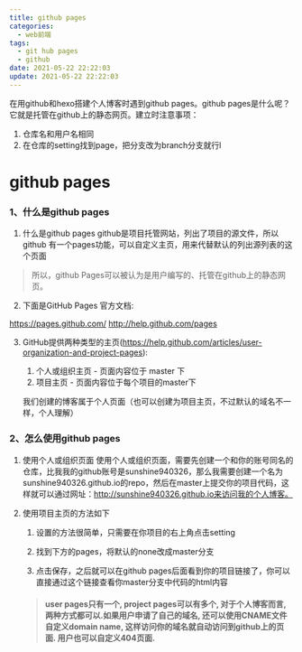 ```yaml
---
title: github pages
categories:
  - web前端
tags:
  - git hub pages
  - github
date: 2021-05-22 22:22:03
update: 2021-05-22 22:22:03  
---
```




在用github和hexo搭建个人博客时遇到github pages。github pages是什么呢？它就是托管在github上的静态网页。建立时注意事项：

1. 仓库名和用户名相同
2. 在仓库的setting找到page，把分支改为branch分支就行l

<!-- more -->



# github pages



### 1、什么是github pages

1. 什么是github pages
   github是项目托管网站，列出了项目的源文件，所以github 有一个pages功能，可以自定义主页，用来代替默认的列出源列表的这个页面

> 所以，github Pages可以被认为是用户编写的、托管在github上的静态网页。

2. 下面是GitHub Pages 官方文档:

https://pages.github.com/
http://help.github.com/pages

3. GitHub提供两种类型的主页(https://help.github.com/articles/user-organization-and-project-pages):

   1. 个人或组织主页 - 页面内容位于 master 下
   2. 项目主页 - 页面内容位于每个项目的master下

   我们创建的博客属于个人页面（也可以创建为项目主页，不过默认的域名不一样，个人理解）

   

### 2、怎么使用github pages

1. 使用个人或组织页面
   使用个人或组织页面，需要先创建一个和你的账号同名的仓库，比我我的github账号是sunshine940326，那么我需要创建一个名为sunshine940326.github.io的repo，然后在master上提交你的项目代码，这样就可以通过网址：http://sunshine940326.github.io来访问我的个人博客。

2. 使用项目主页的方法如下

   1. 设置的方法很简单，只需要在你项目的右上角点击setting

   2. 找到下方的pages，将默认的none改成master分支
   3. 点击保存，之后就可以在github pages后面看到你的项目链接了，你可以直接通过这个链接查看你master分支中代码的html内容

   > #### user pages只有一个, project pages可以有多个, 对于个人博客而言, 两种方式都可以.如果用户申请了自己的域名, 还可以使用CNAME文件自定义domain name, 这样访问你的域名就自动访问到github上的页面. 用户也可以自定义404页面.

